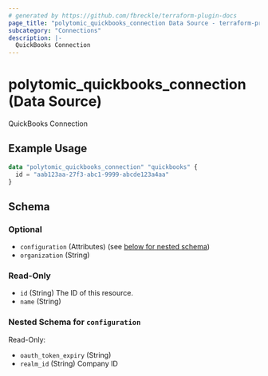 ```yaml
---
# generated by https://github.com/fbreckle/terraform-plugin-docs
page_title: "polytomic_quickbooks_connection Data Source - terraform-provider-polytomic"
subcategory: "Connections"
description: |-
  QuickBooks Connection
---
```


# polytomic_quickbooks_connection (Data Source)

QuickBooks Connection

## Example Usage

```terraform
data "polytomic_quickbooks_connection" "quickbooks" {
  id = "aab123aa-27f3-abc1-9999-abcde123a4aa"
}
```

<!-- schema generated by tfplugindocs -->
## Schema

### Optional

- `configuration` (Attributes) (see [below for nested schema](#nestedatt--configuration))
- `organization` (String)

### Read-Only

- `id` (String) The ID of this resource.
- `name` (String)

<a id="nestedatt--configuration"></a>
### Nested Schema for `configuration`

Read-Only:

- `oauth_token_expiry` (String)
- `realm_id` (String) Company ID


